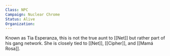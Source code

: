```yaml
---
Class: NPC
Campaign: Nuclear Chrome
Status: Alive
Organization:
---
```

Known as Tia Esperanza, this is not the true aunt to [[Net]] but rather part of his gang network. She is closely tied to [[Net]], [[Cipher]], and [[Mamá Rosa]]. 